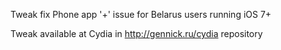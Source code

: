 Tweak fix Phone app '+' issue for Belarus users running iOS 7+

Tweak available at Cydia in http://gennick.ru/cydia repository
